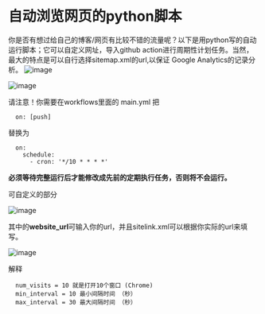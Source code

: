 # 自动浏览网页的python脚本

你是否有想过给自己的博客/网页有比较不错的流量呢？以下是用python写的自动运行脚本；它可以自定义网址，导入github action进行周期性计划任务。当然，最大的特点是可以自行选择sitemap.xml的url,以保证 Google Analytics的记录分析。
![image](https://user-images.githubusercontent.com/51069261/226630915-88246f15-d60f-4668-b149-036e35d70a79.png)


![image](https://user-images.githubusercontent.com/51069261/226631047-8847899a-aba1-485b-b4b7-81a1b90e9958.png)


请注意！你需要在workflows里面的 main.yml 把

      on: [push]


替换为

      on:
        schedule:
          - cron: '*/10 * * * *'


**必须等待完整运行后才能修改成先前的定期执行任务，否则将不会运行。**


可自定义的部分

![image](https://user-images.githubusercontent.com/51069261/226636145-af01399d-ab56-4c41-a203-caa557b2476d.png)


其中的**website_url**可输入你的url，并且sitelink.xml可以根据你实际的url来填写。

![image](https://user-images.githubusercontent.com/51069261/226636470-185f8a61-17ae-4817-a86d-29f1eaf85ef3.png)

解释

      num_visits = 10 就是打开10个窗口 (Chrome)
      min_interval = 10 最小间隔时间 （秒）     
      max_interval = 30 最大间隔时间 （秒）     
